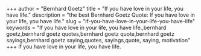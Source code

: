+++
author = "Bernhard Goetz"
title = "If you have love in your life, you have life."
description = "the best Bernhard Goetz Quote: If you have love in your life, you have life."
slug = "if-you-have-love-in-your-life-you-have-life"
keywords = "If you have love in your life, you have life.,bernhard goetz,bernhard goetz quotes,bernhard goetz quote,bernhard goetz sayings,bernhard goetz saying,quotes, sayings,quote, saying, motivation"
+++
If you have love in your life, you have life.
